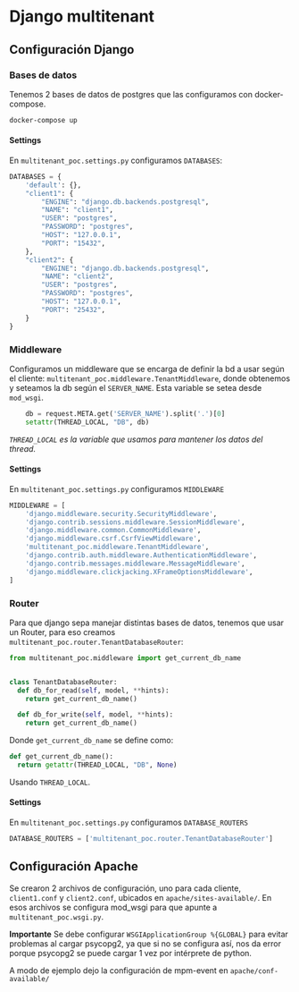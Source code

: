 # Django multitenant

## Configuración Django

### Bases de datos
Tenemos 2 bases de datos de postgres que las configuramos con docker-compose.
```bash
docker-compose up
```

#### Settings
En `multitenant_poc.settings.py` configuramos `DATABASES`:
```python
DATABASES = {
    'default': {},
    "client1": {
        "ENGINE": "django.db.backends.postgresql",
        "NAME": "client1",
        "USER": "postgres",
        "PASSWORD": "postgres",
        "HOST": "127.0.0.1",
        "PORT": "15432",
    },
    "client2": {
        "ENGINE": "django.db.backends.postgresql",
        "NAME": "client2",
        "USER": "postgres",
        "PASSWORD": "postgres",
        "HOST": "127.0.0.1",
        "PORT": "25432",
    }
}
```

### Middleware
Configuramos un middleware que se encarga de definir la bd a usar según el cliente: `multitenant_poc.middleware.TenantMiddleware`, donde obtenemos y seteamos la db según el `SERVER_NAME`. Esta variable se setea desde `mod_wsgi`.
```python
    db = request.META.get('SERVER_NAME').split('.')[0]
    setattr(THREAD_LOCAL, "DB", db)
```
*`THREAD_LOCAL` es la variable que usamos para mantener los datos del thread.*

#### Settings
En `multitenant_poc.settings.py` configuramos `MIDDLEWARE`
```python
MIDDLEWARE = [
    'django.middleware.security.SecurityMiddleware',
    'django.contrib.sessions.middleware.SessionMiddleware',
    'django.middleware.common.CommonMiddleware',
    'django.middleware.csrf.CsrfViewMiddleware',
    'multitenant_poc.middleware.TenantMiddleware',
    'django.contrib.auth.middleware.AuthenticationMiddleware',
    'django.contrib.messages.middleware.MessageMiddleware',
    'django.middleware.clickjacking.XFrameOptionsMiddleware',
]
```

### Router
Para que django sepa manejar distintas bases de datos, tenemos que usar un Router, para eso creamos `multitenant_poc.router.TenantDatabaseRouter`:

```python
from multitenant_poc.middleware import get_current_db_name


class TenantDatabaseRouter:
  def db_for_read(self, model, **hints):
    return get_current_db_name()

  def db_for_write(self, model, **hints):
    return get_current_db_name()
```
Donde `get_current_db_name` se define como:

```python
def get_current_db_name():
  return getattr(THREAD_LOCAL, "DB", None)
```
Usando `THREAD_LOCAL`.

#### Settings
En `multitenant_poc.settings.py` configuramos `DATABASE_ROUTERS`

```python
DATABASE_ROUTERS = ['multitenant_poc.router.TenantDatabaseRouter']
```

## Configuración Apache
Se crearon 2 archivos de configuración, uno para cada cliente, `client1.conf` y `client2.conf`, ubicados en `apache/sites-available/`.
En esos archivos se configura mod_wsgi para que apunte a `multitenant_poc.wsgi.py`.

**Importante** Se debe configurar `WSGIApplicationGroup %{GLOBAL}` para evitar problemas al cargar psycopg2, ya que si no se configura así, nos da error porque psycopg2 se puede cargar 1 vez por intérprete de python.

A modo de ejemplo dejo la configuración de mpm-event en `apache/conf-available/`